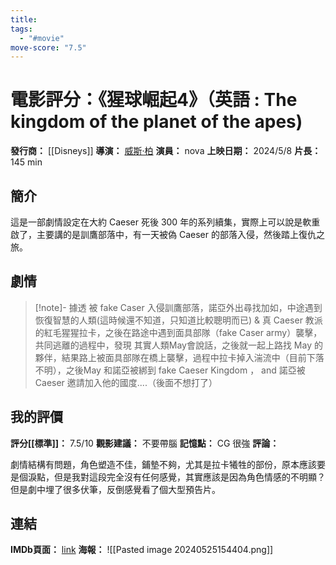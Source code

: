 ```yaml
---
title: 
tags:
  - "#movie"
move-score: "7.5"
---
```


# 電影評分：《猩球崛起4》（英語 : The kingdom of the planet of the apes)

**發行商：** [[Disneys]]
**導演：** [威斯·柏](https://zh.wikipedia.org/wiki/%E5%A8%81%E6%96%AF%C2%B7%E6%9F%8F "威斯·柏")
**演員：** nova
**上映日期：** 2024/5/8
**片長：** 145 min 

## 簡介
這是一部劇情設定在大約 Caeser 死後 300 年的系列續集，實際上可以說是軟重啟了，主要講的是訓鷹部落中，有一天被偽 Caeser 的部落入侵，然後踏上復仇之旅。

## 劇情
> [!note]- 據透 
> 被 fake Caser 入侵訓鷹部落，諾亞外出尋找加如，中途遇到恢復智慧的人類(這時候還不知道，只知道比較聰明而已) & 真 Caeser 教派的紅毛猩猩拉卡，之後在路途中遇到面具部隊（fake Caser army）襲擊，共同逃離的過程中，發現 其實人類May會說話，之後就一起上路找 May 的夥伴，結果路上被面具部隊在橋上襲擊，過程中拉卡掉入湍流中（目前下落不明），之後May 和諾亞被綁到 fake  Caeser Kingdom ， and 諾亞被 Caeser 邀請加入他的國度....（後面不想打了）
## 我的評價
**評分[[標準]]：** 7.5/10
**觀影建議：** 不要帶腦
**記憶點：** CG 很強
**評論：**

劇情結構有問題，角色塑造不佳，鋪墊不夠，尤其是拉卡犧牲的部份，原本應該要是個淚點，但是我對這段完全沒有任何感覺，其實應該是因為角色情感的不明顯？但是劇中埋了很多伏筆，反倒感覺看了個大型預告片。

## 連結
**IMDb頁面：** [link](https://www.imdb.com/title/tt11389872/)
**海報：** 
![[Pasted image 20240525154404.png]]



